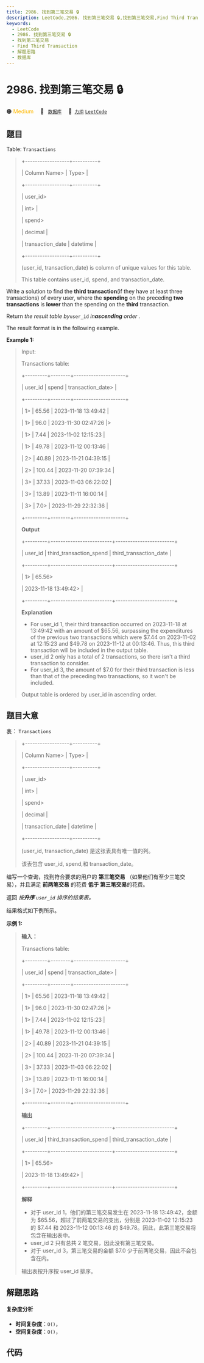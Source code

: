 ```yaml
---
title: 2986. 找到第三笔交易 🔒
description: LeetCode,2986. 找到第三笔交易 🔒,找到第三笔交易,Find Third Transaction,解题思路,数据库
keywords:
  - LeetCode
  - 2986. 找到第三笔交易 🔒
  - 找到第三笔交易
  - Find Third Transaction
  - 解题思路
  - 数据库
---
```


# 2986. 找到第三笔交易 🔒

🟠 <font color=#ffb800>Medium</font>&emsp; 🔖&ensp; [`数据库`](/tag/database.md)&emsp; 🔗&ensp;[`力扣`](https://leetcode.cn/problems/find-third-transaction) [`LeetCode`](https://leetcode.com/problems/find-third-transaction)

## 题目

Table: `Transactions`

> 
> 
> 
> 
> 
> +------------------+----------+
> 
> | Column Name> 
>   | Type> 
>  |
> 
> +------------------+----------+
> 
> | user_id> 
> > 
>   | int> 
>   |
> 
> | spend> 
> > 
> > 
> | decimal  |
> 
> | transaction_date | datetime |
> 
> +------------------+----------+
> 
> (user_id, transaction_date) is column of unique values for this table.
> 
> This table contains user_id, spend, and transaction_date.
> 
> 

Write a solution to find the **third transaction**(if they have at least three
transactions) of every user, where the **spending** on the preceding **two
transactions** is **lower** than the spending on the **third** transaction.

Return _the result table by_`user_id` _in**ascending** order_ _._

The result format is in the following example.



**Example 1:**

> Input: 
> 
> Transactions table:
> 
> +---------+--------+---------------------+
> 
> | user_id | spend  | transaction_date> 
> | 
> 
> +---------+--------+---------------------+
> 
> | 1> 
>    | 65.56  | 2023-11-18 13:49:42 | 
> 
> | 1> 
>    | 96.0   | 2023-11-30 02:47:26 |> 
>  
> 
> | 1> 
>    | 7.44   | 2023-11-02 12:15:23 | 
> 
> | 1> 
>    | 49.78  | 2023-11-12 00:13:46 | 
> 
> | 2> 
>    | 40.89  | 2023-11-21 04:39:15 |  
> 
> | 2> 
>    | 100.44 | 2023-11-20 07:39:34 | 
> 
> | 3> 
>    | 37.33  | 2023-11-03 06:22:02 | 
> 
> | 3> 
>    | 13.89  | 2023-11-11 16:00:14 | 
> 
> | 3> 
>    | 7.0> 
> | 2023-11-29 22:32:36 | 
> 
> +---------+--------+---------------------+
> 
> **Output**
> 
> +---------+-------------------------+------------------------+
> 
> | user_id | third_transaction_spend | third_transaction_date | 
> 
> +---------+-------------------------+------------------------+
> 
> | 1> 
>    | 65.56> 
> > 
> > 
> > 
>    | 2023-11-18 13:49:42> 
> |  
> 
> +---------+-------------------------+------------------------+
> 
> **Explanation**
> - For user_id 1, their third transaction occurred on 2023-11-18 at 13:49:42 with an amount of $65.56, surpassing the expenditures of the previous two transactions which were $7.44 on 2023-11-02 at 12:15:23 and $49.78 on 2023-11-12 at 00:13:46. Thus, this third transaction will be included in the output table.
> - user_id 2 only has a total of 2 transactions, so there isn't a third transaction to consider.
> - For user_id 3, the amount of $7.0 for their third transaction is less than that of the preceding two transactions, so it won't be included.
> 
> Output table is ordered by user_id in ascending order.
> 
> 
> 
> 


## 题目大意

表： `Transactions`

> 
> 
> 
> 
> 
> +------------------+----------+
> 
> | Column Name> 
>   | Type> 
>  |
> 
> +------------------+----------+
> 
> | user_id> 
> > 
>   | int> 
>   |
> 
> | spend> 
> > 
> > 
> | decimal  |
> 
> | transaction_date | datetime |
> 
> +------------------+----------+
> 
> (user_id, transaction_date) 是这张表具有唯一值的列。
> 
> 该表包含 user_id, spend,和 transaction_date。
> 
> 

编写一个查询，找到符合要求的用户的 **第三笔交易** （如果他们有至少三笔交易），并且满足 **前两笔交易** 的花费 **低于  第三笔交易**的花费。

返回 _按**升序**  `user_id` 排序的结果表。_

结果格式如下例所示。



**示例 1:**

> 
> 
> 
> 
> 
> **输入：**
> 
> Transactions table:
> 
> +---------+--------+---------------------+
> 
> | user_id | spend  | transaction_date> 
> | 
> 
> +---------+--------+---------------------+
> 
> | 1> 
>    | 65.56  | 2023-11-18 13:49:42 | 
> 
> | 1> 
>    | 96.0   | 2023-11-30 02:47:26 |> 
>  
> 
> | 1> 
>    | 7.44   | 2023-11-02 12:15:23 | 
> 
> | 1> 
>    | 49.78  | 2023-11-12 00:13:46 | 
> 
> | 2> 
>    | 40.89  | 2023-11-21 04:39:15 |  
> 
> | 2> 
>    | 100.44 | 2023-11-20 07:39:34 | 
> 
> | 3> 
>    | 37.33  | 2023-11-03 06:22:02 | 
> 
> | 3> 
>    | 13.89  | 2023-11-11 16:00:14 | 
> 
> | 3> 
>    | 7.0> 
> | 2023-11-29 22:32:36 | 
> 
> +---------+--------+---------------------+
> 
> **输出**
> 
> +---------+-------------------------+------------------------+
> 
> | user_id | third_transaction_spend | third_transaction_date | 
> 
> +---------+-------------------------+------------------------+
> 
> | 1> 
>    | 65.56> 
> > 
> > 
> > 
>    | 2023-11-18 13:49:42> 
> |  
> 
> +---------+-------------------------+------------------------+
> 
> **解释**
> - 对于 user_id 1，他们的第三笔交易发生在 2023-11-18 13:49:42，金额为 $65.56，超过了前两笔交易的支出，分别是 2023-11-02 12:15:23 的 $7.44 和 2023-11-12 00:13:46 的 $49.78。因此，此第三笔交易将包含在输出表中。
> - user_id 2 只有总共 2 笔交易，因此没有第三笔交易。
> - 对于 user_id 3，第三笔交易的金额 $7.0 少于前两笔交易，因此不会包含在内。
> 
> 输出表按升序按 user_id 排序。
> 
> 
> 
> 


## 解题思路

#### 复杂度分析

- **时间复杂度**：`O()`，
- **空间复杂度**：`O()`，

## 代码

```javascript

```